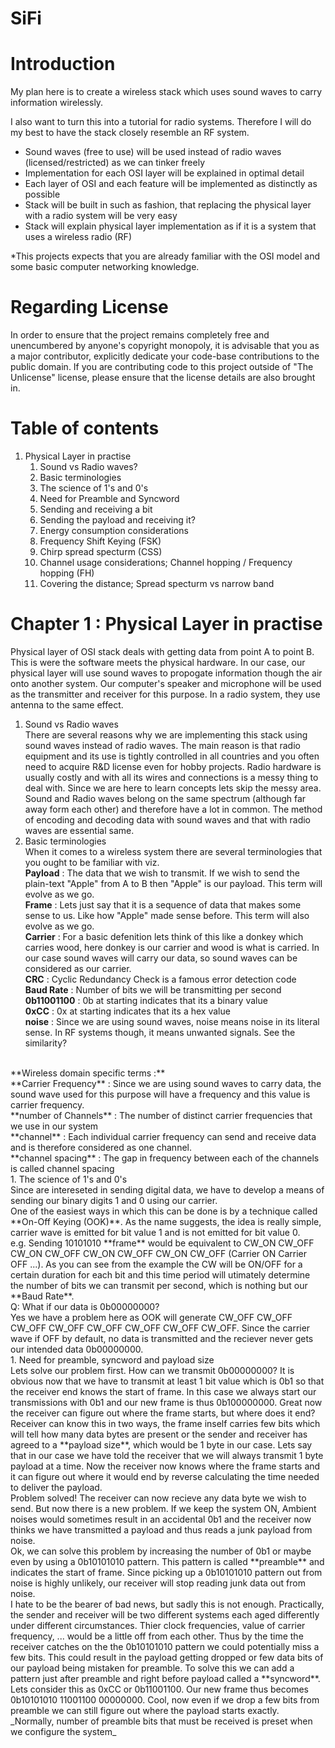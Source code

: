 # SiFi


Introduction
============
My plan here is to create a wireless stack which uses sound waves to carry information wirelessly.

I also want to turn this into a tutorial for radio systems. Therefore I will do my best to have the stack closely resemble an RF system.

- Sound waves (free to use) will be used instead of radio waves (licensed/restricted) as we can tinker freely
- Implementation for each OSI layer will be explained in optimal detail
- Each layer of OSI and each feature will be implemented as distinctly as possible
- Stack will be built in such as fashion, that replacing the physical layer with a radio system will be very easy
- Stack will explain physical layer implementation as if it is a system that uses a wireless radio (RF)

*This projects expects that you are already familiar with the OSI model and some basic computer networking knowledge.


Regarding License
=================
In order to ensure that the project remains completely free and unencumbered by anyone's copyright monopoly, it is advisable that you as a major contributor, explicitly dedicate your code-base contributions to the public domain. If you are contributing code to this project outside of "The Unlicense" license, please ensure that the license details are also brought in.


Table of contents
=================
1. Physical Layer in practise
   1. Sound vs Radio waves?
   1. Basic terminologies
   1. The science of 1's and 0's
   1. Need for Preamble and Syncword
   1. Sending and receiving a bit
   1. Sending the payload and receiving it?
   1. Energy consumption considerations
   1. Frequency Shift Keying (FSK)
   1. Chirp spread specturm (CSS)
   1. Channel usage considerations; Channel hopping / Frequency hopping (FH)
   1. Covering the distance; Spread specturm vs narrow band

Chapter 1 : Physical Layer in practise
======================================
Physical layer of OSI stack deals with getting data from point A to point B. This is were the software meets the physical hardware. In our case, our physical layer will use sound waves to propogate information though the air onto another system. Our computer's speaker and microphone will be used as the transmitter and receiver for this purpose. In a radio system, they use antenna to the same effect.
  1. Sound vs Radio waves <br>
There are several reasons why we are implementing this stack using sound waves instead of radio waves. The main reason is that radio equipment and its use is tightly controlled in all countries and you often need to acquire R&D license even for hobby projects. Radio hardware is usually costly and with all its wires and connections is a messy thing to deal with. Since we are here to learn concepts lets skip the messy area. <br>
Sound and Radio waves belong on the same spectrum (although far away form each other) and therefore have a lot in common. The method of encoding and decoding data with sound waves and that with radio waves are essential same.<br>
  1. Basic terminologies <br>
When it comes to a wireless system there are several terminologies that you ought to be familiar with viz. <br>
**Payload** : The data that we wish to transmit. If we wish to send the plain-text "Apple" from A to B then "Apple" is our payload. This term will evolve as we go. <br>
**Frame** : Lets just say that it is a sequence of data that makes some sense to us. Like how "Apple" made sense before. This term will also evolve as we go. <br>
**Carrier** : For a basic defenition lets think of this like a donkey which carries wood, here donkey is our carrier and wood is what is carried. In our case sound waves will carry our data, so sound waves can be considered as our carrier.<br>
**CRC** : Cyclic Redundancy Check is a famous error detection code<br>
**Baud Rate** : Number of bits we will be transmitting per second<br>
**0b11001100** : 0b at starting indicates that its a binary value<br>
**0xCC** : 0x at starting indicates that its a hex value<br>
**noise** : Since we are using sound waves, noise means noise in its literal sense. In RF systems though, it means unwanted signals. See the similarity?
<br>
**Wireless domain specific terms :**<br>
**Carrier Frequency** : Since we are using sound waves to carry data, the sound wave used for this purpose will have a frequency and this value is carrier frequency.<br>
**number of Channels** : The number of distinct carrier frequencies that we use in our system<br>
**channel** : Each individual carrier frequency can send and receive data and is therefore considered as one channel.<br>
**channel spacing** : The gap in frequency between each of the channels is called channel spacing<br>
  1. The science of 1's and 0's <br>
Since are intereseted in sending digital data, we have to develop a means of sending our binary digits 1 and 0 using our carrier.<br>
One of the easiest ways in which this can be done is by a technique called **On-Off Keying (OOK)**. As the name suggests, the idea is really simple, carrier wave is emitted for bit value 1 and is not emitted for bit value 0.<br>
e.g. Sending 10101010 **frame** would be equivalent to CW_ON CW_OFF CW_ON CW_OFF CW_ON CW_OFF CW_ON CW_OFF (Carrier ON  Carrier OFF ...). As you can see from the example the CW will be ON/OFF for a certain duration for each bit and this time period will utimately determine the number of bits we can transmit per second, which is nothing but our **Baud Rate**.<br>
Q: What if our data is 0b00000000?<br>
Yes we have a problem here as OOK will generate CW_OFF CW_OFF CW_OFF CW_OFF CW_OFF CW_OFF CW_OFF CW_OFF. Since the carrier wave if OFF by default, no data is transmitted and the reciever never gets our intended data 0b00000000.<br>
  1. Need for preamble, syncword and payload size<br>
Lets solve our problem first. How can we transmit 0b00000000? It is obvious now that we have to transmit at least 1 bit value which is 0b1 so that the receiver end knows the start of frame. In this case we always start our transmissions with 0b1 and our new frame is thus 0b100000000. Great now the receiver can figure out where the frame starts, but where does it end? Receiver can know this in two ways, the frame inself carries few bits which will tell how many data bytes are present or the sender and receiver has agreed to a **payload size**, which would be 1 byte in our case. Lets say that in our case we have told the receiver that we will always transmit 1 byte payload at a time. Now the receiver now knows where the frame starts and it can figure out where it would end by reverse calculating the time needed to deliver the payload.<br>
Problem solved! The receiver can now recieve any data byte we wish to send. But now there is a new problem. If we keep the system ON, Ambient noises would sometimes result in an accidental 0b1 and the receiver now thinks we have transmitted a payload and thus reads a junk payload from noise.<br>
Ok, we can solve this problem by increasing the number of 0b1 or maybe even by using a 0b10101010 pattern. This pattern is called **preamble** and indicates the start of frame. Since picking up a 0b10101010 pattern out from noise is highly unlikely, our receiver will stop reading junk data out from noise.<br>
I hate to be the bearer of bad news, but sadly this is not enough. Practically, the sender and receiver will be two different systems each aged differently under different circumstances. Thier clock frequencies, value of carrier frequency, ... would be a little off from each other. Thus by the time the receiver catches on the the 0b10101010 pattern we could potentially miss a few bits. This could result in the payload getting dropped or few data bits of our payload being mistaken for preamble. To solve this we can add a pattern just after preamble and right before payload called a **syncword**. Lets consider this as 0xCC or 0b11001100. Our new frame thus becomes 0b10101010 11001100 00000000. Cool, now even if we drop a few bits from preamble we can still figure out where the payload starts exactly.<br>
_Normally, number of preamble bits that must be received is preset when we configure the system_
